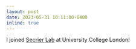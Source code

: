```yaml
---
layout: post
date: 2023-05-31 10:11:00-0400
inline: true
---
```


I joined [Secrier Lab](https://secrierlab.github.io) at University College London!
